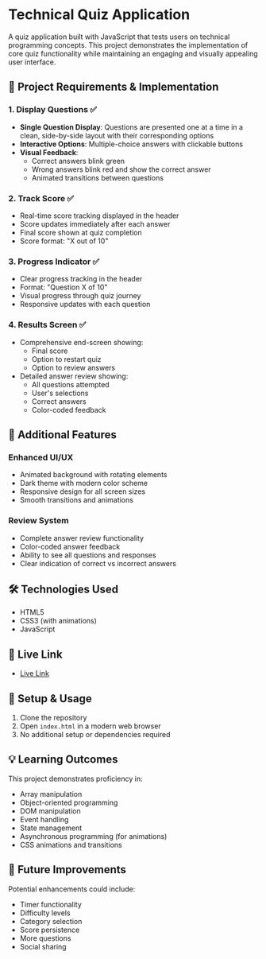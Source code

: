 # Technical Quiz Application

A quiz application built with JavaScript that tests users on technical programming concepts. This project demonstrates the implementation of core quiz functionality while maintaining an engaging and visually appealing user interface.

## 🎯 Project Requirements & Implementation

### 1. Display Questions ✅
- **Single Question Display**: Questions are presented one at a time in a clean, side-by-side layout with their corresponding options
- **Interactive Options**: Multiple-choice answers with clickable buttons
- **Visual Feedback**: 
  - Correct answers blink green
  - Wrong answers blink red and show the correct answer
  - Animated transitions between questions

### 2. Track Score ✅
- Real-time score tracking displayed in the header
- Score updates immediately after each answer
- Final score shown at quiz completion
- Score format: "X out of 10"

### 3. Progress Indicator ✅
- Clear progress tracking in the header
- Format: "Question X of 10"
- Visual progress through quiz journey
- Responsive updates with each question

### 4. Results Screen ✅
- Comprehensive end-screen showing:
  - Final score
  - Option to restart quiz
  - Option to review answers
- Detailed answer review showing:
  - All questions attempted
  - User's selections
  - Correct answers
  - Color-coded feedback

## 🌟 Additional Features

### Enhanced UI/UX
- Animated background with rotating elements
- Dark theme with modern color scheme
- Responsive design for all screen sizes
- Smooth transitions and animations

### Review System
- Complete answer review functionality
- Color-coded answer feedback
- Ability to see all questions and responses
- Clear indication of correct vs incorrect answers


## 🛠️ Technologies Used
- HTML5
- CSS3 (with animations)
- JavaScript

## 🚀 Live Link
-  [Live Link](https://quiz-app-3a18.onrender.com)

## 🚀 Setup & Usage
1. Clone the repository
2. Open `index.html` in a modern web browser
3. No additional setup or dependencies required

## 💡 Learning Outcomes
This project demonstrates proficiency in:
- Array manipulation
- Object-oriented programming
- DOM manipulation
- Event handling
- State management
- Asynchronous programming (for animations)
- CSS animations and transitions

## 🔄 Future Improvements
Potential enhancements could include:
- Timer functionality
- Difficulty levels
- Category selection
- Score persistence
- More questions
- Social sharing

